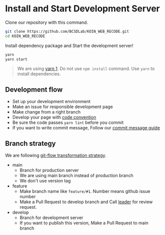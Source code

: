 # Install and Start Development Server

Clone our repository with this command.

```sh
git clone https://github.com/BCSDLab/KOIN_WEB_RECODE.git
cd KOIN_WEB_RECODE
```

Install dependency package and Start the development server!

```sh
yarn
yarn start
```

> We are using [yarn 1](https://classic.yarnpkg.com/en/docs/install). Do not use `npm install` command. Use `yarn` to install dependencies.

## Development flow

- Set up your development environment
- Make an issue for responsible development page
- Make change from a right branch
- Develop your page with [code convention](https://github.com/airbnb/javascript)
- Be sure the code passes `yarn lint` before you commit
- If you want to write commit message, Follow our [commit message guide](./commit-message-convention.md)


## Branch strategy

We are following [git-flow transformation strategy](https://techblog.woowahan.com/2553/).

- main
  - Branch for production server
  - We are using main branch instead of production branch
  - We don't use version tag
- feature
  - Make branch name like `feature/#1`. Number means github issue number
  - Make a Pull Request to develop branch and Call [leader](https://github.com/SimYunSup) for review request.
- develop
  - Branch for development server
  - If you want to publish this version, Make a Pull Request to main branch

